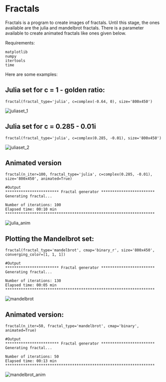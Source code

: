 # Fractals
Fractals is a program to create images of fractals. Until this stage, the ones available are the julia and mandelbrot fractals.
There is a parameter available to create animated fractals like ones given below.

Requirements:
```
matplotlib
numpy
itertools
time
```

Here are some examples:

## Julia set for c = 1 - golden ratio:

```
fractal(fractal_type='julia', c=complex(-0.64, 0), size='800x450')
```

![juliaset_1](https://github.com/user-attachments/assets/65bbea49-0965-4a32-a916-2dcb21b16dd9)


## Julia set for c = 0.285 - 0.01i

```
fractal(fractal_type='julia', c=complex(0.285, -0.01), size='800x450')
```

![juliaset_2](https://github.com/user-attachments/assets/2c68e7ae-0265-4da3-8d7e-006ff189c9ba)

## Animated version
```
fractal(n_iter=100, fractal_type='julia', c=complex(0.285, -0.01), size='800x450', animated=True)
```
```
#Output
************************ Fractal generator ************************
Generating fractal...

Number of iterations: 100
Elapsed time: 00:10 min
*******************************************************************
```

![julia_anim](https://github.com/user-attachments/assets/8b13d854-a01f-40a8-8cec-dbfcec4b8c78)


## Plotting the Mandelbrot set:

```
fractal(fractal_type='mandelbrot', cmap='binary_r', size='800x450', converging_color=[1, 1, 1])
```
```
#Output
************************ Fractal generator ************************
Generating fractal...

Number of iterations: 130
Elapsed time: 00:05 min
*******************************************************************
```

![mandelbrot](https://github.com/user-attachments/assets/c34ced51-6260-4227-8f32-ad2de2587ef9)

## Animated version:

```
fractal(n_iter=50, fractal_type='mandelbrot', cmap='binary', animated=True)
```
```
#Output
************************ Fractal generator ************************
Generating fractal...

Number of iterations: 50
Elapsed time: 00:13 min
*******************************************************************
```

![mandelbrot_anim](https://github.com/user-attachments/assets/162903be-0627-44f6-8b14-a88ecdb5ea1f)


